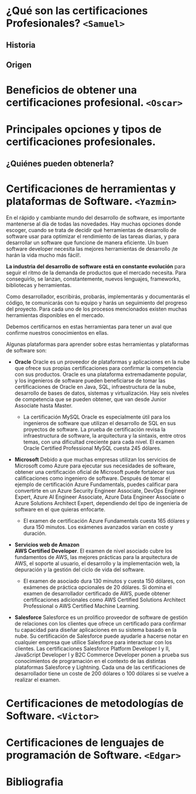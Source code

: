 
# ¿Qué son las certificaciones Profesionales? **`<Samuel>`** 
## Historia
## Origen

# Beneficios de obtener una certificaciones profesional.  **`<Oscar>`** 

# Principales opciones y tipos de certificaciones  profesionales. 
## ¿Quiénes pueden obtenerla?

# Certificaciones de herramientas y plataformas de Software. **`<Yazmin>`** 
En el rápido y cambiante mundo del desarrollo de software, es importante mantenerse al día de todas las novedades. Hay muchas opciones donde escoger, cuando se trata de decidir qué herramientas de desarrollo de software usar para optimizar el rendimiento de las  tareas diarias, y para desarrollar un software que funcione de manera eficiente. Un buen software developer necesita las mejores herramientas de desarrollo ¡te harán la vida mucho más fácil!.

**La industria del desarrollo de software está en constante evolución** para seguir el ritmo de la demanda de productos que el mercado necesita. Para conseguirlo, se lanzan, constantemente, nuevos lenguajes, frameworks, bibliotecas y herramientas. 

Como desarrollador, escribirás, probarás, implementarás y documentarás el código, te comunicarás con tu equipo y harás un seguimiento del progreso del proyecto. Para cada uno de los procesos mencionados existen muchas herramientas disponibles en el mercado. 

Debemos certificarnos en estas herramientas para tener un aval que confirme nuestros conocimientos en ellas. 

Algunas plataformas para aprender sobre estas herramientas y plataformas de software son:

- **Oracle**   Oracle es un proveedor de plataformas y aplicaciones en la nube que ofrece sus propias certificaciones para confirmar la competencia con sus productos. Oracle es una plataforma extremadamente popular, y los ingenieros de software pueden beneficiarse de tomar las certificaciones de Oracle en Java, SQL, infraestructura de la nube, desarrollo de bases de datos, sistemas y virtualización. Hay seis niveles de competencia que se pueden obtener, que van desde Junior Associate hasta Master.

   - La certificación MySQL Oracle es especialmente útil para los ingenieros de software que utilizan el desarrollo de SQL en sus proyectos de software. La prueba de certificación revisa la infraestructura de software, la arquitectura y la sintaxis, entre otros temas, con una dificultad creciente para cada nivel. El examen Oracle Certified Professional MySQL cuesta 245 dólares. 
- **Microsoft**
Debido a que muchas empresas utilizan los servicios de Microsoft como Azure para ejecutar sus necesidades de software, obtener una certificación oficial de Microsoft puede fortalecer sus calificaciones como ingeniero de software. Después de tomar el ejemplo de certificación Azure Fundamentals, puedes calificar para convertirte en un Azure Security Engineer Associate, DevOps Engineer Expert, Azure AI Engineer Associate, Azure Data Engineer Associate o Azure Solutions Architect Expert, dependiendo del tipo de ingeniería de software en el que quieras enfocarte.

   - El examen de certificación Azure Fundamentals cuesta 165 dólares y dura 150 minutos. Los exámenes avanzados varían en coste y duración.
- **Servicios web de Amazon** \
**AWS Certified Developer**. El examen de nivel asociado cubre los fundamentos de AWS, las mejores prácticas para la arquitectura de AWS, el soporte al usuario, el desarrollo y la implementación web, la depuración y la gestión del ciclo de vida del software.

   - El examen de asociado dura 130 minutos y cuesta 150 dólares, con exámenes de práctica opcionales de 20 dólares. Si domina el examen de desarrollador certificado de AWS, puede obtener certificaciones adicionales como AWS Certified Solutions Architect Professional o AWS Certified Machine Learning.
- **Salesforce**
Salesforce es un prolífico proveedor de software de gestión de relaciones con los clientes que ofrece un certificado para confirmar tu capacidad para diseñar aplicaciones en su sistema basado en la nube. Su certificación de Salesforce puede ayudarle a hacerse notar en cualquier empresa que utilice Salesforce para interactuar con los clientes. Las certificaciones Salesforce Platform Developer I y II, JavaScript Developer I y B2C Commerce Developer ponen a prueba sus conocimientos de programación en el contexto de las distintas plataformas Salesforce y Lightning. Cada una de las certificaciones de desarrollador tiene un coste de 200 dólares o 100 dólares si se vuelve a realizar el examen.

# Certificaciones de metodologías de Software. **`<Victor>`** 

# Certificaciones de lenguajes de programación de Software. **`<Edgar>`** 


# Bibliografia
